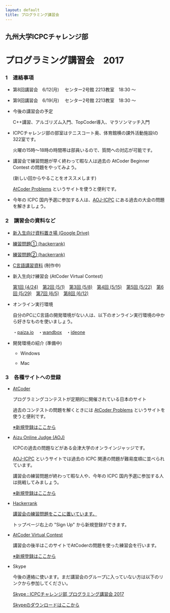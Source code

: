```yaml
---
layout: default
title: プログラミング講習会
---
```


## 九州大学ICPCチャレンジ部　
# プログラミング講習会　2017

### 1　連絡事項

- 第8回講習会　6/12(月)　 センター2号館 2213教室　18:30 〜

- 第9回講習会　6/19(月)　 センター2号館 2213教室　18:30 〜

- 今後の講習会の予定

    C++講習、アルゴリズム入門、TopCoder導入、マラソンマッチ入門
 
- ICPCチャレンジ部の部室はテニスコート奥、体育館横の課外活動施設Ⅰの322室です。

    火曜の15時〜18時の時間帯は部員いるので、質問への対応が可能です。

- 講習会で練習問題が早く終わって暇な人は過去の AtCoder Beginner Contest の問題をやってみよう。

    (新しい回からやることをオススメします)

    [AtCoder Problems](http://kenkoooo.com/atcoder/?name=&rivals=&kind=index) というサイトを使うと便利です。

- 今年の ICPC 国内予選に参加する人は、[AOJ-ICPC](http://aoj-icpc.ichyo.jp/) にある過去の大会の問題を解きましょう。


    
### 2　講習会の資料など

- [新入生向け資料置き場 (Google Drive)](https://drive.google.com/open?id=0B9of6y9tKcUzODYwM2dVNC1iRnc)

- [練習問題① (hackerrank)](<https://www.hackerrank.com/c-lecture>)

- [練習問題② (hackerrank)](https://www.hackerrank.com/icpc2017lecture)

- [C言語講習資料](https://treeone79.github.io/lecture-c/) (制作中)

- 新入生向け練習会 (AtCoder Virtual Contest)
 
    [第1回 (4/24)](https://not-522.appspot.com/contest/5759258180190208)　[第2回 (5/1)](https://not-522.appspot.com/contest/6403267588259840)　[第3回 (5/8)](https://not-522.appspot.com/contest/6510628281778176)　[第4回 (5/15)](https://not-522.appspot.com/contest/5750495842926592)　[第5回 (5/22)](https://not-522.appspot.com/contest/5691286564634624)　[第6回 (5/29)](https://not-522.appspot.com/contest/5178580145274880)　[第7回 (6/5)](https://not-522.appspot.com/contest/5666380049285120)　[第8回 (6/12)](https://not-522.appspot.com/contest/5191444914503680)


- オンライン実行環境

    自分のPCにC言語の開発環境がない人は、以下のオンライン実行環境の中から好きなものを使いましょう。

    ・[paiza.io](https://paiza.io/projects/new)　・[wandbox](https://wandbox.org/)　・[ideone](https://ideone.com/)

- 開発環境の紹介 (準備中)

    - Windows

    - Mac


### 3　各種サイトへの登録

- [AtCoder](http://atcoder.jp)

    プログラミングコンテストが定期的に開催されている日本のサイト

    過去のコンテストの問題を解くときには [AtCoder Problems](http://kenkoooo.com/atcoder/?name=&rivals=&kind=index) というサイトを使うと便利です。
    
    [※新規登録はここから](<https://practice.contest.atcoder.jp/register>)

- [Aizu Online Judge (AOJ)](http://judge.u-aizu.ac.jp/onlinejudge/index.jsp)

    ICPCの過去の問題などがある会津大学のオンラインジャッジです。

    [AOJ-ICPC](http://aoj-icpc.ichyo.jp/) というサイトでは過去の ICPC 関連の問題が難易度順に並べられています。
    
    講習会の練習問題が終わって暇な人や、今年の ICPC 国内予選に参加する人は挑戦してみましょう。

    [※新規登録はここから](<http://judge.u-aizu.ac.jp/onlinejudge/register.jsp>)


- [Hackerrank](https://www.hackerrank.com/dashboard)

    [講習会の練習問題をここに置いています。](<https://www.hackerrank.com/c-lecture>)

    トップページ右上の "Sign Up" から新規登録ができます。

- [AtCoder Virtual Contest](https://not-522.appspot.com/)

    講習会の後半はこのサイトでAtCoderの問題を使った練習会を行います。

    [※新規登録はここから](<https://not-522.appspot.com/register>)

- Skype 

    今後の連絡に使います。まだ講習会のグループに入っていない方は以下のリンクから参加してください。

     [Skype : ICPCチャレンジ部 プログラミング講習会 2017](<https://join.skype.com/z6b3cucjrTlK>)

    [Skypeのダウンロードはここから](https://www.skype.com/ja/download-skype/skype-for-computer/)
